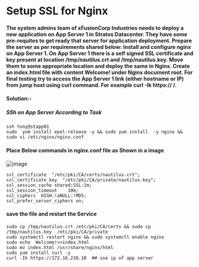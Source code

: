# Setup SSL for Nginx
#### The system admins team of xFusionCorp Industries needs to deploy a new application on App Server 1 in Stratos Datacenter. They have some pre-requites to get ready that server for application deployment. Prepare the server as per requirements shared below: Install and configure nginx on App Server 1. On App Server 1 there is a self signed SSL certificate and key present at location /tmp/nautilus.crt and /tmp/nautilus.key. Move them to some appropriate location and deploy the same in Nginx. Create an index.html file with content Welcome! under Nginx document root. For final testing try to access the App Server 1 link (either hostname or IP) from jump host using curl command. For example curl -Ik https:// <app-server-ip>/.

#### Solution:-
##### SSh on App Server According to Task

```
ssh tony@stapp01
sudo  yum install epel-release -y && sudo yum install  -y nginx && sudo vi /etc/nginx/nginx.conf
````
#### Place Below commands in nginx.conf file as Shown in a image 
![image](https://lh5.googleusercontent.com/1w12aXqUd2SmwlTpZtS0SMZYATznYrIS5QBwQDiOQtTkdpT3Ol7e64rawS-C8D24lLyww_Gv2VDTT0xEYL0xqd5tZJcnN5fnAinrlx0T)
```
ssl_certificate  "/etc/pki/CA/certs/nautilus.crt";
ssl_certificate_key  "/etc/pki/CA/private/nautilus.key";
ssl_session_cache shared:SSL:1m;
ssl_session_timeout    10m;
ssl_ciphers  HIGH:!aNULL:!MD5;
ssl_prefer_server_ciphers on;
```
#### save the file and restart the Service
```
sudo cp /tmp/nautilus.crt /etc/pki/CA/certs && sudo cp /tmp/nautilus.key  /etc/pki/CA/private
sudo systemctl restart nginx && sudo systemctl enable nginx
sudo echo  Welcome!>>index.html
sudo mv index.html /usr/share/nginx/html
sudo yum install curl -y
curl -Ik https://172.16.238.10  ## use ip of app server
```
